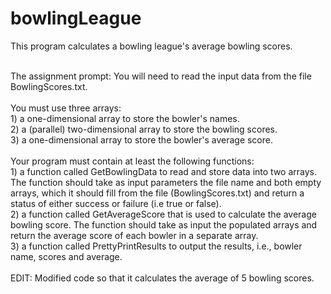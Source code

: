 # bowlingLeague

 This program calculates a bowling league's average bowling scores.  
<br>

The assignment prompt:
You will need to read the input data from the file BowlingScores.txt.
<br>
<br>
You must use three arrays:
    <br>1) a one-dimensional array to store the bowler's names.
    <br>2) a (parallel) two-dimensional array to store the bowling scores.
    <br>3) a one-dimensional array to store the bowler's average score.
<br>
<br>
Your program must contain at least the following functions:
   <br> 1) a function called GetBowlingData to read and store data into two arrays. 
    The function should take as input parameters the file name and both empty arrays, which it should fill from the file 
    (BowlingScores.txt) and return a status of either success or failure (i.e true or false).
   <br> 2) a function called GetAverageScore that is used to calculate the average bowling score. 
    The function should take as input the populated arrays and return the average score of each bowler in a separate array.
   <br> 3) a function called PrettyPrintResults to output the results, i.e., bowler name, scores and average.
<br>
<br>
EDIT: Modified code so that it calculates the average of 5 bowling scores.